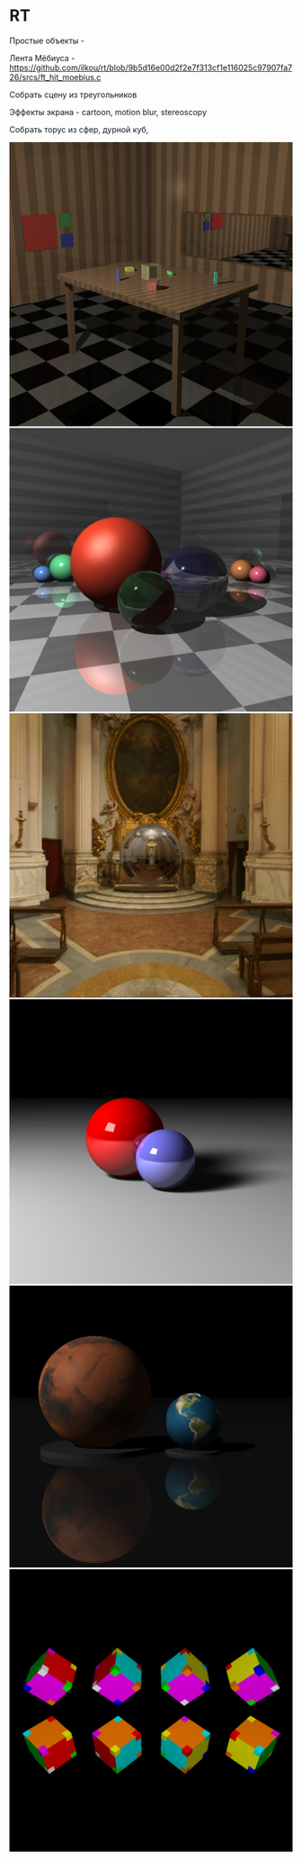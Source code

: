 # RT

Простые объекты -

Лента Мёбиуса - https://github.com/ilkou/rt/blob/9b5d16e00d2f2e7f313cf1e116025c97907fa726/srcs/ft_hit_moebius.c

Собрать сцену из треугольников

Эффекты экрана - cartoon, motion blur, stereoscopy

Собрать торус из сфер, дурной куб,

![](https://github.com/MNasybullin/RT/blob/master/screenshots/RT_1.png)
![](https://github.com/MNasybullin/RT/blob/master/screenshots/RT_2.png)
![](https://github.com/MNasybullin/RT/blob/master/screenshots/RT_3.png)
![](https://github.com/MNasybullin/RT/blob/master/screenshots/RT_4.png)
![](https://github.com/MNasybullin/RT/blob/master/screenshots/RT_5.png)
![](https://github.com/MNasybullin/RT/blob/master/screenshots/RT_6.png)
